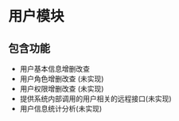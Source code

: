 # 用户模块

## 包含功能

* 用户基本信息增删改查
* 用户角色增删改查 (未实现)
* 用户权限增删改查 (未实现)
* 提供系统内部调用的用户相关的远程接口(未实现)
* 用户信息统计分析(未实现)
